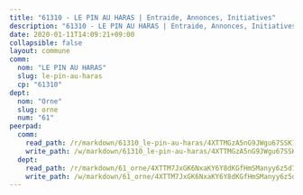 ```yaml
---
title: "61310 - LE PIN AU HARAS | Entraide, Annonces, Initiatives"
description: "61310 - LE PIN AU HARAS | Entraide, Annonces, Initiatives"
date: 2020-01-11T14:09:21+09:00
collapsible: false
layout: commune
comm:
  nom: "LE PIN AU HARAS"
  slug: le-pin-au-haras
  cp: "61310"
dept:
  nom: "Orne"
  slug: orne
  num: "61"
peerpad:
  comm:
    read_path: /r/markdown/61310_le-pin-au-haras/4XTTMGzA5nG9JWgu67SSK11asVVzG8pQkeo4JqnMjTduvfGkd
    write_path: /w/markdown/61310_le-pin-au-haras/4XTTMGzA5nG9JWgu67SSK11asVVzG8pQkeo4JqnMjTduvfGkd-K3TgTvdpYar7uHPwqWq7851Pd6J2uR5ZHCXxPinr2RdkV3cZfsqqX6arWyNaS9WTrtNj6FSo5vtzaTFuBshUd33Dv6zMwhtpCyDMZ21BsMnffXAQaJEKWhp6PRkAkWKon7JhXrY5
  dept:
    read_path: /r/markdown/61_orne/4XTTM7JxGK6NxaKY6Y8dKGfHmSManyy6z5d78TaTcUn3zJjy6
    write_path: /w/markdown/61_orne/4XTTM7JxGK6NxaKY6Y8dKGfHmSManyy6z5d78TaTcUn3zJjy6-K3TgUN9f9h2Fmk7w15QXNPtmJYWWDYEB4sLb6BW46ErzRh2NG4TmnnXd3GJfJ3dVSNBE8WudjKbLAy4CD2mQTtYeoUAUzvKztzGsCxcQ4ezpe7WGMgkNubsBkL3vV47Zushr5DqN
---
```


